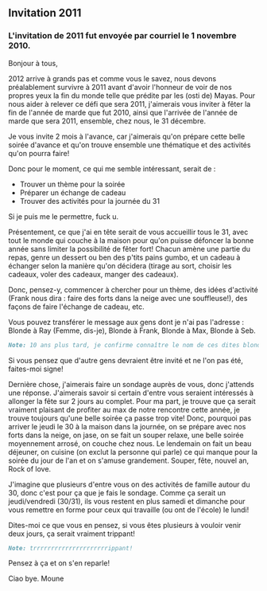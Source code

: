 ## Invitation 2011
 
### L'invitation de 2011 fut envoyée par courriel le 1 novembre 2010. 

Bonjour à tous,

2012 arrive à grands pas et comme vous le savez, nous devons préalablement survivre à 2011 avant d'avoir l'honneur de voir de nos propres yeux la fin du monde telle que prédite par les (osti de) Mayas. Pour nous aider à relever ce défi que sera 2011, j'aimerais vous inviter à fêter la fin de l'année de marde que fut 2010, ainsi que l'arrivée de l'année de marde que sera 2011, ensemble, chez nous, le 31 décembre.

Je vous invite 2 mois à l'avance, car j'aimerais qu'on prépare cette belle soirée d'avance et qu'on trouve ensemble une thématique et des activités qu'on pourra faire!

Donc pour le moment, ce qui me semble intéressant, serait de :

- Trouver un thème pour la soirée
- Préparer un échange de cadeau
- Trouver des activités pour la journée du 31

Si je puis me le permettre, fuck u.

Présentement, ce que j'ai en tête serait de vous accueillir tous le 31, avec tout le monde qui couche à la maison pour qu'on puisse défoncer la bonne année sans limiter la possibilité de fêter fort! Chacun amène une partie du repas, genre un dessert ou ben des p'tits pains gumbo, et un cadeau à échanger selon la manière qu'on décidera (tirage au sort, choisir les cadeaux, voler des cadeaux, manger des cadeaux).

Donc, pensez-y, commencer à chercher pour un thème, des idées d'activité (Frank nous dira : faire des forts dans la neige avec une souffleuse!), des façons de faire l'échange de cadeau, etc.

Vous pouvez transférer le message aux gens dont je n'ai pas l'adresse : Blonde à Ray (Femme, dis-je), Blonde à Frank, Blonde à Max, Blonde à Seb.

```markdown
Note: 10 ans plus tard, je confirme connaître le nom de ces dites blondes!
```

Si vous pensez que d'autre gens devraient être invité et ne l'on pas été, faites-moi signe!

Dernière chose, j'aimerais faire un sondage auprès de vous, donc j'attends une réponse. J'aimerais savoir si certain d'entre vous seraient intéressés à allonger la fête sur 2 jours au complet. Pour ma part, je trouve que ça serait vraiment plaisant de profiter au max de notre rencontre cette année, je trouve toujours qu'une belle soirée ça passe trop vite! Donc, pourquoi pas arriver le jeudi le 30 à la maison dans la journée, on se prépare avec nos forts dans la neige, on jase, on se fait un souper relaxe, une belle soirée moyennement arrosé, on couche chez nous. Le lendemain on fait un beau déjeuner, on cuisine (on exclut la personne qui parle) ce qui manque pour la soirée du jour de l'an et on s'amuse grandement. Souper, fête, nouvel an, Rock of love.

J'imagine que plusieurs d'entre vous on des activités de famille autour du 30, donc c'est pour ça que je fais le sondage. Comme ça serait un jeudi/vendredi (30/31), ils vous restent en plus samedi et dimanche pour vous remettre en forme pour ceux qui travaille (ou ont de l'école) le lundi!

Dites-moi ce que vous en pensez, si vous êtes plusieurs à vouloir venir deux jours, ça serait vraiment trippant!

```markdown
Note: trrrrrrrrrrrrrrrrrrrrrippant!
```

Pensez à ça et on s'en reparle!

Ciao bye.
Moune
```
